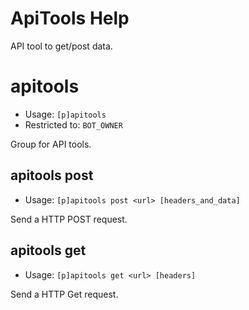 # ApiTools Help

API tool to get/post data.

# apitools
 - Usage: `[p]apitools `
 - Restricted to: `BOT_OWNER`

Group for API tools.

## apitools post
 - Usage: `[p]apitools post <url> [headers_and_data] `

Send a HTTP POST request.

## apitools get
 - Usage: `[p]apitools get <url> [headers] `

Send a HTTP Get request.

